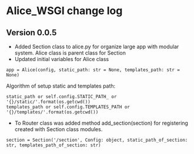 # Alice_WSGI change log

## Version 0.0.5
- Added Section class to alice.py for organize large app with modular system. Alice class is parent class for Section
- Updated initial variables for Alice class
```
app = Alice(config, static_path: str = None, templates_path: str = None)
```
Algorithm of setup static and templates path:
```
static_path or self.config.STATIC_PATH_ or '{}/static/'.format(os.getcwd())
templates_path or self.config.TEMPLATES_PATH or '{}/templates/'.format(os.getcwd())
```
- To Router class was added method add_section(section) for registering created with Section class modules.
```
section = Section('/section', Config: object, static_path_of_section: str, templates_path_of_section: str)
```